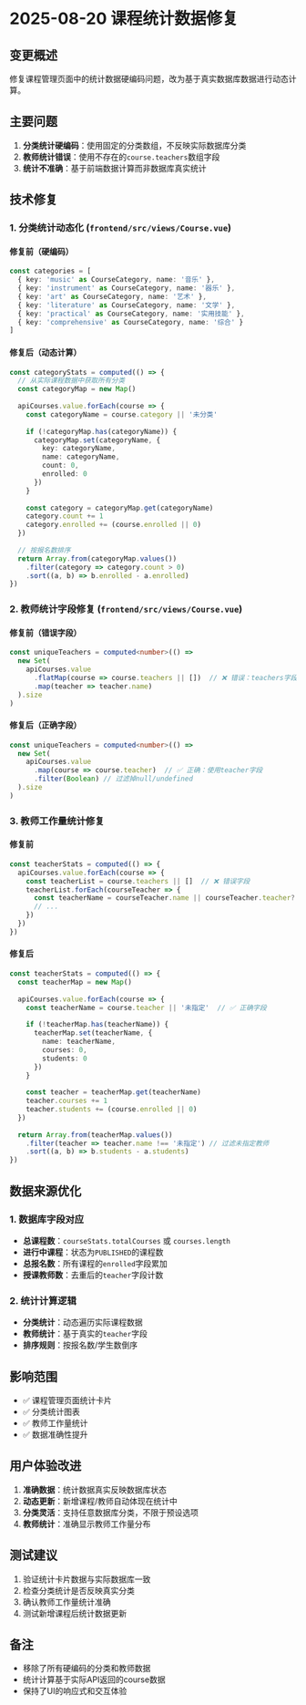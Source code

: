 # 2025-08-20 课程统计数据修复

## 变更概述
修复课程管理页面中的统计数据硬编码问题，改为基于真实数据库数据进行动态计算。

## 主要问题
1. **分类统计硬编码**：使用固定的分类数组，不反映实际数据库分类
2. **教师统计错误**：使用不存在的`course.teachers`数组字段
3. **统计不准确**：基于前端数据计算而非数据库真实统计

## 技术修复

### 1. 分类统计动态化 (`frontend/src/views/Course.vue`)

#### 修复前（硬编码）
```typescript
const categories = [
  { key: 'music' as CourseCategory, name: '音乐' },
  { key: 'instrument' as CourseCategory, name: '器乐' },
  { key: 'art' as CourseCategory, name: '艺术' },
  { key: 'literature' as CourseCategory, name: '文学' },
  { key: 'practical' as CourseCategory, name: '实用技能' },
  { key: 'comprehensive' as CourseCategory, name: '综合' }
]
```

#### 修复后（动态计算）
```typescript
const categoryStats = computed(() => {
  // 从实际课程数据中获取所有分类
  const categoryMap = new Map()
  
  apiCourses.value.forEach(course => {
    const categoryName = course.category || '未分类'
    
    if (!categoryMap.has(categoryName)) {
      categoryMap.set(categoryName, {
        key: categoryName,
        name: categoryName,
        count: 0,
        enrolled: 0
      })
    }
    
    const category = categoryMap.get(categoryName)
    category.count += 1
    category.enrolled += (course.enrolled || 0)
  })
  
  // 按报名数排序
  return Array.from(categoryMap.values())
    .filter(category => category.count > 0)
    .sort((a, b) => b.enrolled - a.enrolled)
})
```

### 2. 教师统计字段修复 (`frontend/src/views/Course.vue`)

#### 修复前（错误字段）
```typescript
const uniqueTeachers = computed<number>(() => 
  new Set(
    apiCourses.value
      .flatMap(course => course.teachers || [])  // ❌ 错误：teachers字段不存在
      .map(teacher => teacher.name)
  ).size
)
```

#### 修复后（正确字段）
```typescript
const uniqueTeachers = computed<number>(() => 
  new Set(
    apiCourses.value
      .map(course => course.teacher)  // ✅ 正确：使用teacher字段
      .filter(Boolean) // 过滤掉null/undefined
  ).size
)
```

### 3. 教师工作量统计修复

#### 修复前
```typescript
const teacherStats = computed(() => {
  apiCourses.value.forEach(course => {
    const teacherList = course.teachers || []  // ❌ 错误字段
    teacherList.forEach(courseTeacher => {
      const teacherName = courseTeacher.name || courseTeacher.teacher?.realName || '未指定'
      // ...
    })
  })
})
```

#### 修复后
```typescript
const teacherStats = computed(() => {
  const teacherMap = new Map()
  
  apiCourses.value.forEach(course => {
    const teacherName = course.teacher || '未指定'  // ✅ 正确字段
    
    if (!teacherMap.has(teacherName)) {
      teacherMap.set(teacherName, {
        name: teacherName,
        courses: 0,
        students: 0
      })
    }
    
    const teacher = teacherMap.get(teacherName)
    teacher.courses += 1
    teacher.students += (course.enrolled || 0)
  })
  
  return Array.from(teacherMap.values())
    .filter(teacher => teacher.name !== '未指定') // 过滤未指定教师
    .sort((a, b) => b.students - a.students)
})
```

## 数据来源优化

### 1. 数据库字段对应
- **总课程数**：`courseStats.totalCourses` 或 `courses.length`
- **进行中课程**：状态为`PUBLISHED`的课程数
- **总报名数**：所有课程的`enrolled`字段累加
- **授课教师数**：去重后的`teacher`字段计数

### 2. 统计计算逻辑
- **分类统计**：动态遍历实际课程数据
- **教师统计**：基于真实的`teacher`字段
- **排序规则**：按报名数/学生数倒序

## 影响范围
- ✅ 课程管理页面统计卡片
- ✅ 分类统计图表
- ✅ 教师工作量统计
- ✅ 数据准确性提升

## 用户体验改进
1. **准确数据**：统计数据真实反映数据库状态
2. **动态更新**：新增课程/教师自动体现在统计中
3. **分类灵活**：支持任意数据库分类，不限于预设选项
4. **教师统计**：准确显示教师工作量分布

## 测试建议
1. 验证统计卡片数据与实际数据库一致
2. 检查分类统计是否反映真实分类
3. 确认教师工作量统计准确
4. 测试新增课程后统计数据更新

## 备注
- 移除了所有硬编码的分类和教师数据
- 统计计算基于实际API返回的course数据
- 保持了UI的响应式和交互体验
